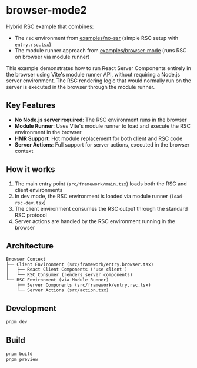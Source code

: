 # browser-mode2

Hybrid RSC example that combines:

- The `rsc` environment from [examples/no-ssr](../no-ssr) (simple RSC setup with `entry.rsc.tsx`)
- The module runner approach from [examples/browser-mode](../browser-mode) (runs RSC on browser via module runner)

This example demonstrates how to run React Server Components entirely in the browser using Vite's module runner API, without requiring a Node.js server environment. The RSC rendering logic that would normally run on the server is executed in the browser through the module runner.

## Key Features

- **No Node.js server required**: The RSC environment runs in the browser
- **Module Runner**: Uses Vite's module runner to load and execute the RSC environment in the browser
- **HMR Support**: Hot module replacement for both client and RSC code
- **Server Actions**: Full support for server actions, executed in the browser context

## How it works

1. The main entry point (`src/framework/main.tsx`) loads both the RSC and client environments
2. In dev mode, the RSC environment is loaded via module runner (`load-rsc-dev.tsx`)
3. The client environment consumes the RSC output through the standard RSC protocol
4. Server actions are handled by the RSC environment running in the browser

## Architecture

```
Browser Context
├── Client Environment (src/framework/entry.browser.tsx)
│   ├── React Client Components ('use client')
│   └── RSC Consumer (renders server components)
└── RSC Environment (via Module Runner)
    ├── Server Components (src/framework/entry.rsc.tsx)
    └── Server Actions (src/action.tsx)
```

## Development

```bash
pnpm dev
```

## Build

```bash
pnpm build
pnpm preview
```
